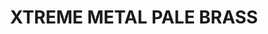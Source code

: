 ---
layout: product
title: "XTREME METAL PALE BRASS"
price: "750" 
desc: "Enamel Metalizer 35mL"
img_path: "/assets/img/AK672.webp"
brand: "AK "
available: true
special_offer: false
new: false
soon: false
cat: "020000"
subcat: "020200"
subsubcat: "020205"
sifra: "AK672"
popular: false
spec: false
---